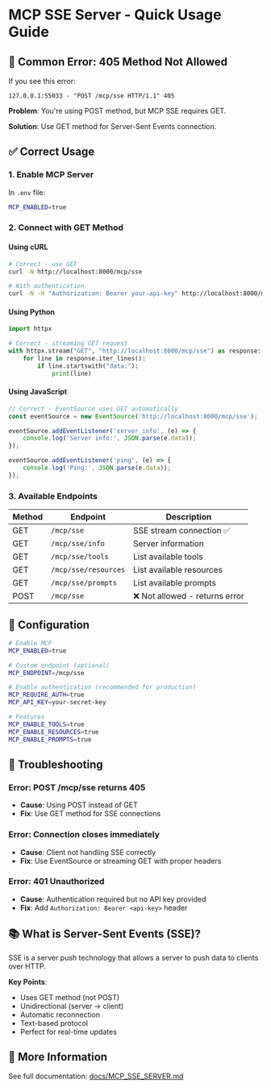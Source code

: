 # MCP SSE Server - Quick Usage Guide

## 🔴 Common Error: 405 Method Not Allowed

If you see this error:
```
127.0.0.1:55033 - "POST /mcp/sse HTTP/1.1" 405
```

**Problem**: You're using POST method, but MCP SSE requires GET.

**Solution**: Use GET method for Server-Sent Events connection.

## ✅ Correct Usage

### 1. Enable MCP Server

In `.env` file:
```bash
MCP_ENABLED=true
```

### 2. Connect with GET Method

#### Using cURL
```bash
# Correct - use GET
curl -N http://localhost:8000/mcp/sse

# With authentication
curl -N -H "Authorization: Bearer your-api-key" http://localhost:8000/mcp/sse
```

#### Using Python
```python
import httpx

# Correct - streaming GET request
with httpx.stream("GET", "http://localhost:8000/mcp/sse") as response:
    for line in response.iter_lines():
        if line.startswith("data:"):
            print(line)
```

#### Using JavaScript
```javascript
// Correct - EventSource uses GET automatically
const eventSource = new EventSource('http://localhost:8000/mcp/sse');

eventSource.addEventListener('server_info', (e) => {
    console.log('Server info:', JSON.parse(e.data));
});

eventSource.addEventListener('ping', (e) => {
    console.log('Ping:', JSON.parse(e.data));
});
```

### 3. Available Endpoints

| Method | Endpoint | Description |
|--------|----------|-------------|
| GET | `/mcp/sse` | SSE stream connection ✅ |
| GET | `/mcp/sse/info` | Server information |
| GET | `/mcp/sse/tools` | List available tools |
| GET | `/mcp/sse/resources` | List available resources |
| GET | `/mcp/sse/prompts` | List available prompts |
| POST | `/mcp/sse` | ❌ Not allowed - returns error |

## 🔧 Configuration

```bash
# Enable MCP
MCP_ENABLED=true

# Custom endpoint (optional)
MCP_ENDPOINT=/mcp/sse

# Enable authentication (recommended for production)
MCP_REQUIRE_AUTH=true
MCP_API_KEY=your-secret-key

# Features
MCP_ENABLE_TOOLS=true
MCP_ENABLE_RESOURCES=true
MCP_ENABLE_PROMPTS=true
```

## 🐛 Troubleshooting

### Error: POST /mcp/sse returns 405
- **Cause**: Using POST instead of GET
- **Fix**: Use GET method for SSE connections

### Error: Connection closes immediately
- **Cause**: Client not handling SSE correctly
- **Fix**: Use EventSource or streaming GET with proper headers

### Error: 401 Unauthorized
- **Cause**: Authentication required but no API key provided
- **Fix**: Add `Authorization: Bearer <api-key>` header

## 📚 What is Server-Sent Events (SSE)?

SSE is a server push technology that allows a server to push data to clients over HTTP.

**Key Points**:
- Uses GET method (not POST)
- Unidirectional (server → client)
- Automatic reconnection
- Text-based protocol
- Perfect for real-time updates

## 🔗 More Information

See full documentation: [docs/MCP_SSE_SERVER.md](./docs/MCP_SSE_SERVER.md)

